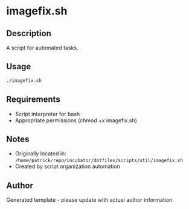 # imagefix.sh

## Description
A script for automated tasks.

## Usage
```bash
./imagefix.sh
```

## Requirements
- Script interpreter for bash
- Appropriate permissions (chmod +x imagefix.sh)

## Notes
- Originally located in: `/home/patrick/repo/incubator/dotfiles/scripts/util/imagefix.sh`
- Created by script organization automation

## Author
Generated template - please update with actual author information
